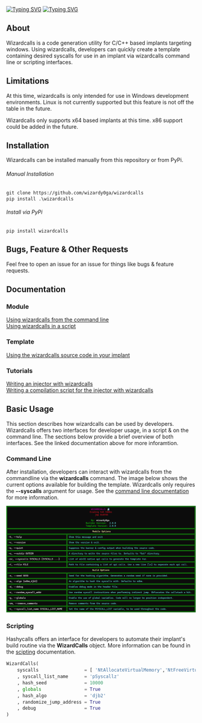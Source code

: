 [![Typing SVG](https://readme-typing-svg.herokuapp.com?font=Iceberg&size=100&duration=500&pause=5000&color=0FFF0A&tru&vCenter=true&width=600&height=100&lines=Wizardcalls)](https://git.io/typing-svg)
[![Typing SVG](https://readme-typing-svg.herokuapp.com?font=Iceberg&weight=40&duration=500&pause=5000&color=0FFF0A&repeat=false&width=850&lines=An+indirect+syscall+generation+utility+for+C%2FC%2B%2B+implants+targeting+windows)](https://git.io/typing-svg)

## About

Wizardcalls is a code generation utility for C/C++ based implants targeting windows. Using wizardcalls, developers can quickly create a template containing desired syscalls for use in an implant via wizardcalls command line or scripting interfaces.

## Limitations
At this time, wizardcalls is only intended for use in Windows development environments. Linux is not currently supported but this feature is not off the table in the future.

Wizardcalls only supports x64 based implants at this time. x86 support could be added in the future.

## Installation
Wizardcalls can be installed manually from this repository or from PyPi.
###### Manual Installation
```
git clone https://github.com/wizardy0ga/wizardcalls
pip install .\wizardcalls
```
###### Install via PyPi
```
pip install wizardcalls
```

## Bugs, Feature & Other Requests
Feel free to open an issue for an issue for things like bugs & feature requests.

## Documentation
### Module
[Using wizardcalls from the command line](docs/en/usage/command%20line.md)  
[Using wizardcalls in a script](docs/en/usage/scripting.md)
### Template
[Using the wizardcalls source code in your implant](docs/en/usage/template.md)
### Tutorials
[Writing an injector with wizardcalls](docs/en/tutorials/Writing-an-injector-with-wizardcalls.md)  
[Writing a compilation script for the injector with wizardcalls](docs/en/tutorials/Writing-a-compilation-script-for-the-injector-with-wizardcalls.md)

## Basic Usage
This section describes how wizardcalls can be used by developers. Wizardcalls offers two interfaces for developer usage, in a script & on the command line. The sections below provide a brief overview of both interfaces. See the linked documentation above for more inforamtion.

### Command Line
After installation, developers can interact with wizardcalls from the commandline via the **wizardcalls** command. The image below shows the current options available for building the template. Wizardcalls only requires the **--syscalls** argument for usage. See the [command line documentation](docs/en/usage/command%20line.md) for more information.

![help output](docs/img/help-output.png)

### Scripting
Hashycalls offers an interface for developers to automate their implant's build routine via the **WizardCalls** object. More information can be found in the [scipting](docs/en/usage/scripting.md) documentation.

```py
WizardCalls(
    syscalls                 = [ 'NtAllocateVirtualMemory','NtFreeVirtualMemory','NtWriteVirtualMemory','NtCreateThreadEx','NtWaitForSingleObject' ]
    , syscall_list_name      = 'pSyscallz'
    , hash_seed              = 10000
    , globals                = True
    , hash_algo              = 'djb2'
    , randomize_jump_address = True
    , debug                  = True
)
```